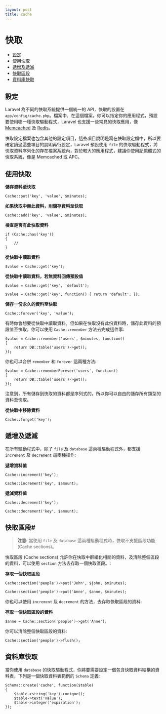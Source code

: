```yaml
---
layout: post
title: cache
---
```

# 快取

- [設定](#configuration)
- [使用快取](#cache-usage)
- [遞增及遞減](#increments-and-decrements)
- [快取區段](#cache-sections)
- [資料庫快取](#database-cache)

<a name="configuration"></a>
## 設定

Laravel 為不同的快取系統提供一個統一的 API，快取的設置在 `app/config/cache.php`。檔案中，在這個檔案，你可以指定你的應用程式，預設要使用哪一種快取驅動程式，Laravel 也支援一些常見的快取應用，像[Memcached](http://memcached.org) 及 [Redis](http://redis.io)。

快取設定檔案也包含其他的設定項目，這些項目說明是寫在快取設定檔中，所以要確定讀過這些項目的說明再行設定，Laravel 預設使用 `file` 的快取驅動程式，將快取資料序列化的存在檔案系統內，對於較大的應用程式，建議你使用記憶體式的快取系統，像是 Memcached 或 APC。

<a name="cache-usage"></a>
## 使用快取

**儲存資料至快取**

	Cache::put('key', 'value', $minutes);

**如果快取中無此資料，則儲存資料至快取**

	Cache::add('key', 'value', $minutes);

**檢查是否有此快取資料**

	if (Cache::has('key'))
	{
		//
	}

**從快取中讀取資料**

	$value = Cache::get('key');

**從快取中讀取資料，若無資料回傳預設值**

	$value = Cache::get('key', 'default');

	$value = Cache::get('key', function() { return 'default'; });

**儲存一份永久的資料至快取**

	Cache::forever('key', 'value');

有時你會想要從快取中讀取資料，但如果在快取沒有此份資料時，儲存此資料的預設值至快取，你可以使用 `Cache::remember` 方法去完成這件事:

	$value = Cache::remember('users', $minutes, function()
	{
		return DB::table('users')->get();
	});

你也可以合併 `remember` 和 `forever` 這兩種方法:

	$value = Cache::rememberForever('users', function()
	{
		return DB::table('users')->get();
	});

注意到，所有儲存到快取的資料都是序列式的，所以你可以自由的儲存所有類型的資料至快取。

**從快取中移除資料**

	Cache::forget('key');

<a name="increments-and-decrements"></a>
## 遞增及遞減

在所有驅動程式中，除了 `file` 及 `database` 這兩種驅動程式外，都支援 `increment` 及 `decrement` 這兩種操作:

**遞增資料值**

	Cache::increment('key');

	Cache::increment('key', $amount);

**遞減資料值**

	Cache::decrement('key');

	Cache::decrement('key', $amount);

<a name="cache-sections"></a>
## 快取區段#

> **注意:** 當使用 `file` 及 `database` 這兩種驅動程式時，快取不支援區段功能 (Cache sections)。

快取區段 (Cache sections) 允許你在快取中群組化相關的資料，及清除整個區段的資料，可以使用 `section` 方法去存取一個快取區段。:

**存取一個快取區段**

	Cache::section('people')->put('John', $john, $minutes);

	Cache::section('people')->put('Anne', $anne, $minutes);

你也可以使用 `increment` 及 `decrement` 的方法，去存取快取區段的資料:

**存取一個快取區段的資料**

	$anne = Cache::section('people')->get('Anne');

你可以清除整個快取區段的資料:

	Cache::section('people')->flush();

<a name="database-cache"></a>
## 資料庫快取

當你使用 `database` 的快取驅動程式，你將要需要設定一個包含快取資料結構的資料表，下列是一個快取資料表範例的 `Schema` 定義:

	Schema::create('cache', function($table)
	{
		$table->string('key')->unique();
		$table->text('value');
		$table->integer('expiration');
	});
